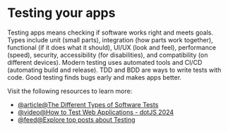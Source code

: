 # Testing your apps

Testing apps means checking if software works right and meets goals. Types include unit (small parts), integration (how parts work together), functional (if it does what it should), UI/UX (look and feel), performance (speed), security, accessibility (for disabilities), and compatibility (on different devices). Modern testing uses automated tools and CI/CD (automating build and release). TDD and BDD are ways to write tests with code. Good testing finds bugs early and makes apps better.

Visit the following resources to learn more:

- [@article@The Different Types of Software Tests](https://www.atlassian.com/continuous-delivery/software-testing/types-of-software-testing)
- [@video@How to Test Web Applications - dotJS 2024](https://www.youtube.com/watch?v=l3qjQpYBR8c)
- [@feed@Explore top posts about Testing](https://app.daily.dev/tags/testing?ref=roadmapsh)
